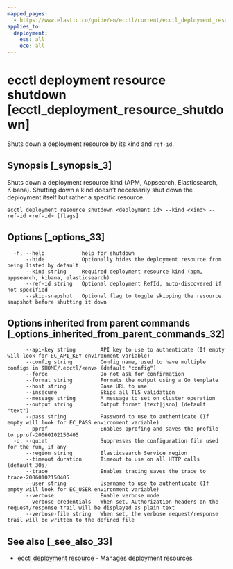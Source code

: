 ```yaml
---
mapped_pages:
  - https://www.elastic.co/guide/en/ecctl/current/ecctl_deployment_resource_shutdown.html
applies_to:
  deployment:
    ess: all
    ece: all
---
```


# ecctl deployment resource shutdown [ecctl_deployment_resource_shutdown]

Shuts down a deployment resource by its kind and `ref-id`.


## Synopsis [_synopsis_3]

Shuts down a deployment resource kind (APM, Appsearch, Elasticsearch, Kibana). Shutting down a kind doesn’t necessarily shut down the deployment itself but rather a specific  resource.

```
ecctl deployment resource shutdown <deployment id> --kind <kind> --ref-id <ref-id> [flags]
```


## Options [_options_33]

```
  -h, --help            help for shutdown
      --hide            Optionally hides the deployment resource from being listed by default
      --kind string     Required deployment resource kind (apm, appsearch, kibana, elasticsearch)
      --ref-id string   Optional deployment RefId, auto-discovered if not specified
      --skip-snapshot   Optional flag to toggle skipping the resource snapshot before shutting it down
```


## Options inherited from parent commands [_options_inherited_from_parent_commands_32]

```
      --api-key string        API key to use to authenticate (If empty will look for EC_API_KEY environment variable)
      --config string         Config name, used to have multiple configs in $HOME/.ecctl/<env> (default "config")
      --force                 Do not ask for confirmation
      --format string         Formats the output using a Go template
      --host string           Base URL to use
      --insecure              Skips all TLS validation
      --message string        A message to set on cluster operation
      --output string         Output format [text|json] (default "text")
      --pass string           Password to use to authenticate (If empty will look for EC_PASS environment variable)
      --pprof                 Enables pprofing and saves the profile to pprof-20060102150405
  -q, --quiet                 Suppresses the configuration file used for the run, if any
      --region string         Elasticsearch Service region
      --timeout duration      Timeout to use on all HTTP calls (default 30s)
      --trace                 Enables tracing saves the trace to trace-20060102150405
      --user string           Username to use to authenticate (If empty will look for EC_USER environment variable)
      --verbose               Enable verbose mode
      --verbose-credentials   When set, Authorization headers on the request/response trail will be displayed as plain text
      --verbose-file string   When set, the verbose request/response trail will be written to the defined file
```


## See also [_see_also_33]

* [ecctl deployment resource](/reference/ecctl_deployment_resource.md)	 - Manages deployment resources

